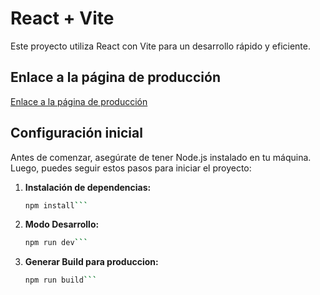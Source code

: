 # React + Vite

Este proyecto utiliza React con Vite para un desarrollo rápido y eficiente.

## Enlace a la página de producción

[Enlace a la página de producción](#)  <!-- Aquí debes reemplazar "#" con el enlace real a tu página de producción -->

## Configuración inicial

Antes de comenzar, asegúrate de tener Node.js instalado en tu máquina. Luego, puedes seguir estos pasos para iniciar el proyecto:

1. **Instalación de dependencias:**
   ```bash
   npm install```

2. **Modo Desarrollo:**
   ```bash
   npm run dev```

3. **Generar Build para produccion:**
   ```bash
   npm run build```